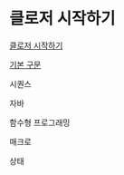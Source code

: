 # 클로저 시작하기

[클로저 시작하기](https://github.com/eunmin/getting-started-clojure/wiki/%ED%81%B4%EB%A1%9C%EC%A0%80-%EC%8B%9C%EC%9E%91%ED%95%98%EA%B8%B0)

[기본 구문](https://github.com/eunmin/getting-started-clojure/wiki/%EA%B8%B0%EB%B3%B8-%EA%B5%AC%EB%AC%B8)

시퀀스

자바

함수형 프로그래밍

매크로

상태
